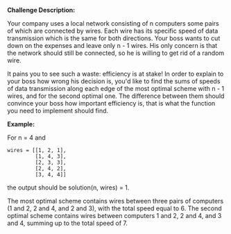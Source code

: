 **Challenge Description:**

Your company uses a local network consisting of n computers some pairs of which are connected by wires. Each wire has its specific speed of data transmission which is the same for both directions. Your boss wants to cut down on the expenses and leave only n - 1 wires. His only concern is that the network should still be connected, so he is willing to get rid of a random wire.

It pains you to see such a waste: efficiency is at stake! In order to explain to your boss how wrong his decision is, you'd like to find the sums of speeds of data transmission along each edge of the most optimal scheme with n - 1 wires, and for the second optimal one. The difference between them should convince your boss how important efficiency is, that is what the function you need to implement should find.

**Example:**

For n = 4
and

```
wires = [[1, 2, 1], 
         [1, 4, 3], 
         [2, 3, 3],
         [2, 4, 2],
         [3, 4, 4]]
```
the output should be
solution(n, wires) = 1.

The most optimal scheme contains wires between three pairs of computers (1 and 2, 2 and 4, and 2 and 3), with the total speed equal to 6. The second optimal scheme contains wires between computers 1 and 2, 2 and 4, and 3 and 4, summing up to the total speed of 7.